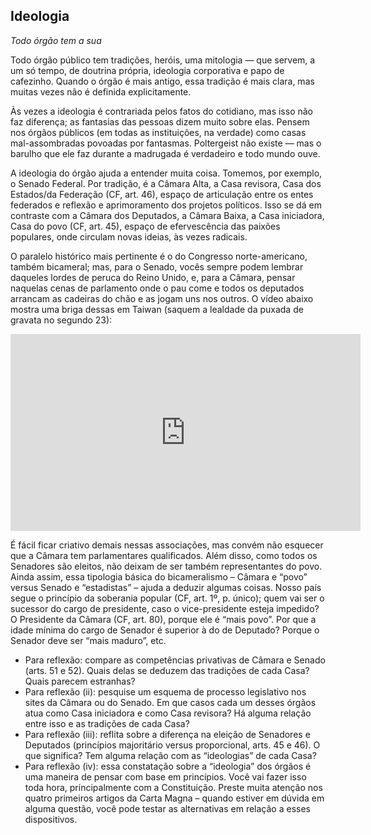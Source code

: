 ## Ideologia
_Todo órgão tem a sua_

Todo órgão público tem tradições, heróis, uma mitologia — que servem, a um só tempo, de doutrina própria, ideologia
corporativa e papo de cafezinho. Quando o órgão é mais antigo, essa tradição é mais clara, mas muitas vezes não é definida
explicitamente.

Às vezes a ideologia é contrariada pelos fatos do cotidiano, mas isso não faz diferença; as fantasias das pessoas dizem muito
sobre elas. Pensem nos órgãos públicos (em todas as instituições, na verdade) como casas mal-assombradas povoadas por
fantasmas. Poltergeist não existe — mas o barulho que ele faz durante a madrugada é verdadeiro e todo mundo ouve.

A ideologia do órgão ajuda a entender muita coisa. Tomemos, por exemplo, o Senado Federal. Por tradição, é a Câmara Alta,
a Casa revisora, Casa dos Estados/da Federação (CF, art. 46), espaço de articulação entre os entes federados e reflexão e
aprimoramento dos projetos políticos. Isso se dá em contraste com a Câmara dos Deputados, a Câmara Baixa, a Casa
iniciadora, Casa do povo (CF, art. 45), espaço de efervescência das paixões populares, onde circulam novas ideias, às vezes
radicais.

O paralelo histórico mais pertinente é o do Congresso norte-americano, também bicameral; mas, para o Senado, vocês
sempre podem lembrar daqueles lordes de peruca do Reino Unido, e, para a Câmara, pensar naquelas cenas de
parlamento onde o pau come e todos os deputados arrancam as cadeiras do chão e as jogam uns nos outros. O vídeo
abaixo mostra uma briga dessas em Taiwan (saquem a lealdade da puxada de gravata no segundo 23):


<div align="center">
  <iframe width="560" height="315" 
          src="https://www.youtube-nocookie.com/embed/XP0kVVnpylU?rel=0&autoplay=0&showinfo=0&enablejsapi=0" 
          title="Briga no parlamento de Taiwan" frameborder="0" 
          allow="accelerometer; autoplay; clipboard-write; encrypted-media; gyroscope; picture-in-picture" 
          allowfullscreen>
  </iframe>
</div>


É fácil ficar criativo demais nessas associações, mas convém não esquecer que a Câmara tem parlamentares qualificados.
Além disso, como todos os Senadores são eleitos, não deixam de ser também representantes do povo. Ainda assim, essa
tipologia básica do bicameralismo – Câmara e “povo” versus Senado e “estadistas” – ajuda a deduzir algumas coisas. Nosso
país segue o princípio da soberania popular (CF, art. 1º, p. único); quem vai ser o sucessor do cargo de presidente, caso o
vice-presidente esteja impedido? O Presidente da Câmara (CF, art. 80), porque ele é “mais povo”. Por que a idade mínima
do cargo de Senador é superior à do de Deputado? Porque o Senador deve ser “mais maduro”, etc.

- Para reflexão: compare as competências privativas de Câmara e Senado (arts. 51 e 52). Quais delas se deduzem das
tradições de cada Casa? Quais parecem estranhas?
- Para reflexão (ii): pesquise um esquema de processo legislativo nos sites da Câmara ou do Senado. Em que casos cada
um desses órgãos atua como Casa iniciadora e como Casa revisora? Há alguma relação entre isso e as tradições de cada
Casa?
- Para reflexão (iii): reflita sobre a diferença na eleição de Senadores e Deputados (princípios
majoritário versus proporcional, arts. 45 e 46). O que significa? Tem alguma relação com as “ideologias” de cada Casa?
- Para reflexão (iv): essa constatação sobre a “ideologia” dos órgãos é uma maneira de pensar com base em princípios.
Você vai fazer isso toda hora, principalmente com a Constituição. Preste muita atenção nos quatro primeiros artigos da
Carta Magna – quando estiver em dúvida em alguma questão, você pode testar as alternativas em relação a esses
dispositivos.